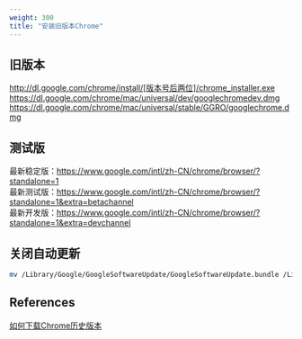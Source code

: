 ```yaml
---
weight: 300
title: "安装旧版本Chrome"
---
```


## 旧版本
http://dl.google.com/chrome/install/[版本号后两位]/chrome_installer.exe  
https://dl.google.com/chrome/mac/universal/dev/googlechromedev.dmg  
https://dl.google.com/chrome/mac/universal/stable/GGRO/googlechrome.dmg  

## 测试版
最新稳定版：https://www.google.com/intl/zh-CN/chrome/browser/?standalone=1  
最新测试版：https://www.google.com/intl/zh-CN/chrome/browser/?standalone=1&extra=betachannel  
最新开发版：https://www.google.com/intl/zh-CN/chrome/browser/?standalone=1&extra=devchannel  


## 关闭自动更新
```bash
mv /Library/Google/GoogleSoftwareUpdate/GoogleSoftwareUpdate.bundle /Library/Google/GoogleSoftwareUpdate/GoogleSoftwareUpdate.bundle.bak
```


## References
[如何下载Chrome历史版本](https://www.xjx100.cn/news/446469.html?action=onClick)  

